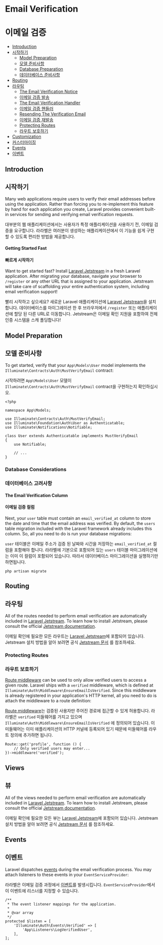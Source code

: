 # Email Verification
# 이메일 검증

- [Introduction](#introduction)
- [시작하기](#introduction)
    - [Model Preparation](#model-preparation)
    - [모델 준비사항](#model-preparation)
    - [Database Preparation](#database-preparation)
    - [데이터베이스 준비사항](#database-preparation)
- [Routing](#verification-routing)
- [라우팅](#verification-routing)
    - [The Email Verification Notice](#the-email-verification-notice)
    - [이메일 검증 발송](#the-email-verification-notice)
    - [The Email Verification Handler](#the-email-verification-handler)
    - [이메일 검증 핸들러](#the-email-verification-handler)
    - [Resending The Verification Email](#resending-the-verification-email)
    - [이메일 검증 재발송](#resending-the-verification-email)
    - [Protecting Routes](#protecting-routes)
    - [라우트 보호하기](#protecting-routes)
- [Customization](#customization)
- [커스터마이징](#customization)
- [Events](#events)
- [이벤트](#events)

<a name="introduction"></a>
## Introduction
## 시작하기

Many web applications require users to verify their email addresses before using the application. Rather than forcing you to re-implement this feature by hand for each application you create, Laravel provides convenient built-in services for sending and verifying email verification requests.

대부분의 웹 애플리케이션에서는 사용자가 특정 애플리케이션을 사용하기 전, 이메일 검증을 요구합니다. 라라벨은 여러분이 생성하는 애플리케이션에서 이 기능을 쉽게 구현 할 수 있도록 편리한 방법을 제공합니다.

#### Getting Started Fast
#### 빠르게 시작하기

Want to get started fast? Install [Laravel Jetstream](https://jetstream.laravel.com) in a fresh Laravel application. After migrating your database, navigate your browser to `/register` or any other URL that is assigned to your application. Jetstream will take care of scaffolding your entire authentication system, including email verification support!

빨리 시작하고 싶으세요? 새로운 Laravel 애플리케이션에 [Laravel Jetstream](https://jetstream.laravel.com)을 설치합니다. 데이터베이스를 마이그레이션 한 후 브라우저에서 `/register` 또는 애플리케이션에 할당 된 다른 URL로 이동합니다. Jetstream은 이메일 확인 지원을 포함하여 전체 인증 시스템을 스캐 폴딩합니다!

<a name="model-preparation"></a>
## Model Preparation
## 모델 준비사항

To get started, verify that your `App\Models\User` model implements the `Illuminate\Contracts\Auth\MustVerifyEmail` contract:

시작하려면 `App\Models\User` 모델이 `Illuminate\Contracts\Auth\MustVerifyEmail` contract을 구현하는지 확인하십시오.


    <?php

    namespace App\Models;

    use Illuminate\Contracts\Auth\MustVerifyEmail;
    use Illuminate\Foundation\Auth\User as Authenticatable;
    use Illuminate\Notifications\Notifiable;

    class User extends Authenticatable implements MustVerifyEmail
    {
        use Notifiable;

        // ...
    }

<a name="verification-database"></a>
### Database Considerations
### 데이터베이스 고려사항

#### The Email Verification Column
#### 이메일 검증 컬럼

Next, your `user` table must contain an `email_verified_at` column to store the date and time that the email address was verified. By default, the `users` table migration included with the Laravel framework already includes this column. So, all you need to do is run your database migrations:

`user` 테이블은 이메일 주소가 검증 된 날짜와 시간을 저장하는 `email_verified_at` 컬럼을 포함해야 합니다. 라라벨에 기본으로 포함되어 있는 `users` 테이블 마이그레이션에는 이미 이 컬럼이 포함되어 있습니다. 따라서 데이터베이스 마이그레이션을 실행하기만 하면됩니다.

    php artisan migrate

<a name="verification-routing"></a>
## Routing
## 라우팅

All of the routes needed to perform email verification are automatically included in [Laravel Jetstream](https://jetstream.laravel.com). To learn how to install Jetstream, please consult the official [Jetstream documentation](https://jetstream.laravel.com/1.x/features/authentication.html#email-verification).

이메일 확인에 필요한 모든 라우트는 [Laravel Jetstream](https://jetstream.laravel.com)에 포함되어 있습니다. Jetstream 설치 방법을 알아 보려면 공식 [Jetstream 문서](https://jetstream.laravel.com/1.x/features/authentication.html#email-verification) 를 참조하세요.

<a name="protecting-routes"></a>
### Protecting Routes
### 라우트 보호하기

[Route middleware](/docs/{{version}}/middleware) can be used to only allow verified users to access a given route. Laravel ships with a `verified` middleware, which is defined at `Illuminate\Auth\Middleware\EnsureEmailIsVerified`. Since this middleware is already registered in your application's HTTP kernel, all you need to do is attach the middleware to a route definition:

[Route middleware](/docs/{{version}}/middleware)는 검증된 사용자만 주어진 경로에 접근할 수 있게 허용합니다. 라라벨은 `verified` 미들웨어를 가지고 있으며 `Illuminate\Auth\Middleware\EnsureEmailIsVerified` 에 정의되어 있습니다. 이 미들웨어는 이미 애플리케이션의 HTTP 커널에 등록되어 있기 때문에 미들웨어를 라우트 정의에 추가하면 됩니다.

    Route::get('profile', function () {
        // Only verified users may enter...
    })->middleware('verified');

<a name="verification-views"></a>
## Views
## 뷰

All of the views needed to perform email verification are automatically included in [Laravel Jetstream](https://jetstream.laravel.com). To learn how to install Jetstream, please consult the official [Jetstream documentation](https://jetstream.laravel.com).

이메일 확인에 필요한 모든 뷰는 [Laravel Jetstream](https://jetstream.laravel.com)에 포함되어 있습니다. Jetstream 설치 방법을 알아 보려면 공식 [Jetstream 문서](https://jetstream.laravel.com/1.x/installation.html) 를 참조하세요.

<a name="events"></a>
## Events
## 이벤트

Laravel dispatches [events](/docs/{{version}}/events) during the email verification process. You may attach listeners to these events in your `EventServiceProvider`:

라라벨은 이메일 검증 과정에서 [이벤트](/docs/{{version}}/events)를 발생시킵니다. `EventServiceProvider`에서 이 이벤트에 리스너를 지정할 수 있습니다.

    /**
     * The event listener mappings for the application.
     *
     * @var array
     */
    protected $listen = [
        'Illuminate\Auth\Events\Verified' => [
            'App\Listeners\LogVerifiedUser',
        ],
    ];
